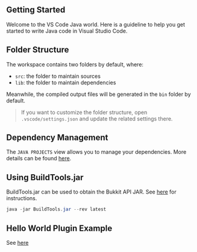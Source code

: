 ## Getting Started

Welcome to the VS Code Java world. Here is a guideline to help you get started to write Java code in Visual Studio Code.

## Folder Structure

The workspace contains two folders by default, where:

- `src`: the folder to maintain sources
- `lib`: the folder to maintain dependencies

Meanwhile, the compiled output files will be generated in the `bin` folder by default.

> If you want to customize the folder structure, open `.vscode/settings.json` and update the related settings there.

## Dependency Management

The `JAVA PROJECTS` view allows you to manage your dependencies. More details can be found [here](https://github.com/microsoft/vscode-java-dependency#manage-dependencies).

## Using BuildTools.jar

BuildTools.jar can be used to obtain the Bukkit API JAR. See [here](https://www.spigotmc.org/wiki/buildtools/#latest) for instructions.

```java
java -jar BuildTools.jar --rev latest
```

## Hello World Plugin Example

See [here](https://github.com/team-code/Spigot-Plugin-Template/blob/master/HelloWorld.md)